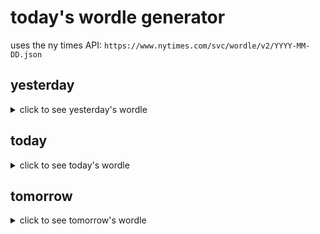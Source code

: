 # today's wordle generator

uses the ny times API: `https://www.nytimes.com/svc/wordle/v2/YYYY-MM-DD.json`

## yesterday

<details>
    <summary>click to see yesterday's wordle</summary>

    stern

</details>

## today

<details>
    <summary>click to see today's wordle</summary>

    widen

</details>

## tomorrow

<details>
    <summary>click to see tomorrow's wordle</summary>

    rerun

</details>
